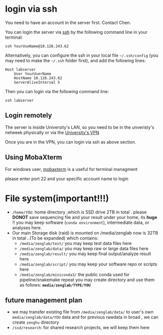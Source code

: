 # login via ssh
You need to have an account in the server first. Contact Chen.

You can login the server via [ssh](https://en.wikipedia.org/wiki/Secure_Shell) by the following command line in your terminal:

```batchfile
ssh YourUseName@10.128.243.62
```

Alternatively, you can configure the ssh in your local file `~/.ssh/config` (you may need to make the `~/.ssh` folder first), and add the following lines:

```batchfile
Host labserver
    User YourUserName
    HostName 10.128.243.62
    ServerAliveInterval 5
```

Then you can login via the following command line:

```batchfile
ssh labserver
```
## Login remotely

The server is inside University's LAN, so you need to be in the unveristy's netweek physically or via the [University's VPN](https://its.pku.edu.cn/)

Once you are in the VPN, you can login via ssh as above section.

## Using MobaXterm 

For windows user, [mobaxterm](https://mobaxterm.mobatek.net/) is a useful for terminal managment 

please enter port 22 and your specific account name to login 

# File system(important!!!)
- `/home/YOU`: home directory ,which is SSD drive 2TB in total . please **DONOT** save sequencing file and your result under your home, its **huge** !! you may keep software (`conda environment`), intermediate data, or analyses here.
- Our main Storage disk (raid) is mounted on /media/zenglab now is 32TB in total ..(To be expanded) which contains:
	- `/media/zenglab/test/` you may keep test data files here
	- `/media/zenglab/data/` you may keep raw or large data files here
	- `/media/zenglab/result/` you may keep final output/analyze result here 
	- `/media/zenglab/script/` you may keep your software repo or scripts here
	- `/media/zenglab/miniconda3/` the public conda used for pipeline/snakemake repeat
you may create directory and use them as follows:
**`media/zenglab/TYPE/YOU`**

## future management plan
- we may transfer existing file from `/media/zenglab/data/` to user's own `media/zenglab/data/YOU` data and for previous rawdata in broad , we can create `zenghu` directory
- `/ssd/research`: for shared research projects, we will keep them here
